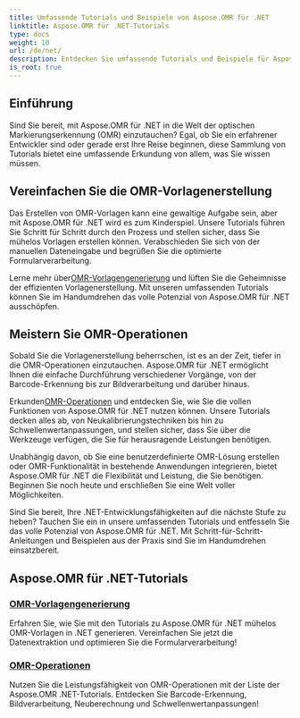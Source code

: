 ```yaml
---
title: Umfassende Tutorials und Beispiele von Aspose.OMR für .NET
linktitle: Aspose.OMR für .NET-Tutorials
type: docs
weight: 10
url: /de/net/
description: Entdecken Sie umfassende Tutorials und Beispiele für Aspose.OMR für .NET. Vereinfachen Sie mühelos die Erstellung von Vorlagen und OMR-Vorgänge. Schalten Sie jetzt leistungsstarke Funktionen frei!
is_root: true
---
```

## Einführung

Sind Sie bereit, mit Aspose.OMR für .NET in die Welt der optischen Markierungserkennung (OMR) einzutauchen? Egal, ob Sie ein erfahrener Entwickler sind oder gerade erst Ihre Reise beginnen, diese Sammlung von Tutorials bietet eine umfassende Erkundung von allem, was Sie wissen müssen.

## Vereinfachen Sie die OMR-Vorlagenerstellung

Das Erstellen von OMR-Vorlagen kann eine gewaltige Aufgabe sein, aber mit Aspose.OMR für .NET wird es zum Kinderspiel. Unsere Tutorials führen Sie Schritt für Schritt durch den Prozess und stellen sicher, dass Sie mühelos Vorlagen erstellen können. Verabschieden Sie sich von der manuellen Dateneingabe und begrüßen Sie die optimierte Formularverarbeitung.

 Lerne mehr über[OMR-Vorlagengenerierung](./omr-template-generation/) und lüften Sie die Geheimnisse der effizienten Vorlagenerstellung. Mit unseren umfassenden Tutorials können Sie im Handumdrehen das volle Potenzial von Aspose.OMR für .NET ausschöpfen.

## Meistern Sie OMR-Operationen

Sobald Sie die Vorlagenerstellung beherrschen, ist es an der Zeit, tiefer in die OMR-Operationen einzutauchen. Aspose.OMR für .NET ermöglicht Ihnen die einfache Durchführung verschiedener Vorgänge, von der Barcode-Erkennung bis zur Bildverarbeitung und darüber hinaus.

 Erkunden[OMR-Operationen](./omr-operations/) und entdecken Sie, wie Sie die vollen Funktionen von Aspose.OMR für .NET nutzen können. Unsere Tutorials decken alles ab, von Neukalibrierungstechniken bis hin zu Schwellenwertanpassungen, und stellen sicher, dass Sie über die Werkzeuge verfügen, die Sie für herausragende Leistungen benötigen.

Unabhängig davon, ob Sie eine benutzerdefinierte OMR-Lösung erstellen oder OMR-Funktionalität in bestehende Anwendungen integrieren, bietet Aspose.OMR für .NET die Flexibilität und Leistung, die Sie benötigen. Beginnen Sie noch heute und erschließen Sie eine Welt voller Möglichkeiten.

Sind Sie bereit, Ihre .NET-Entwicklungsfähigkeiten auf die nächste Stufe zu heben? Tauchen Sie ein in unsere umfassenden Tutorials und entfesseln Sie das volle Potenzial von Aspose.OMR für .NET. Mit Schritt-für-Schritt-Anleitungen und Beispielen aus der Praxis sind Sie im Handumdrehen einsatzbereit.

## Aspose.OMR für .NET-Tutorials 
### [OMR-Vorlagengenerierung](./omr-template-generation/)
Erfahren Sie, wie Sie mit den Tutorials zu Aspose.OMR für .NET mühelos OMR-Vorlagen in .NET generieren. Vereinfachen Sie jetzt die Datenextraktion und optimieren Sie die Formularverarbeitung!
### [OMR-Operationen](./omr-operations/)
Nutzen Sie die Leistungsfähigkeit von OMR-Operationen mit der Liste der Aspose.OMR .NET-Tutorials. Entdecken Sie Barcode-Erkennung, Bildverarbeitung, Neuberechnung und Schwellenwertanpassungen!